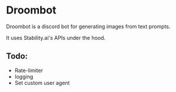 # Droombot

Droombot is a discord bot for generating images from text prompts.

It uses Stability.ai's APIs under the hood.

## Todo:

* Rate-limiter
* logging
* Set custom user agent
